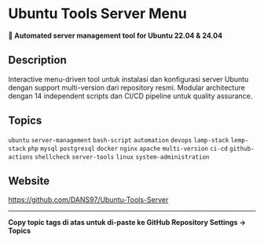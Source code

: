 # Ubuntu Tools Server Menu

**🚀 Automated server management tool for Ubuntu 22.04 & 24.04**

## Description

Interactive menu-driven tool untuk instalasi dan konfigurasi server Ubuntu dengan support multi-version dari repository resmi. Modular architecture dengan 14 independent scripts dan CI/CD pipeline untuk quality assurance.

## Topics

`ubuntu` `server-management` `bash-script` `automation` `devops` `lamp-stack` `lemp-stack` `php` `mysql` `postgresql` `docker` `nginx` `apache` `multi-version` `ci-cd` `github-actions` `shellcheck` `server-tools` `linux` `system-administration`

## Website

https://github.com/DANS97/Ubuntu-Tools-Server

---

**Copy topic tags di atas untuk di-paste ke GitHub Repository Settings → Topics**
